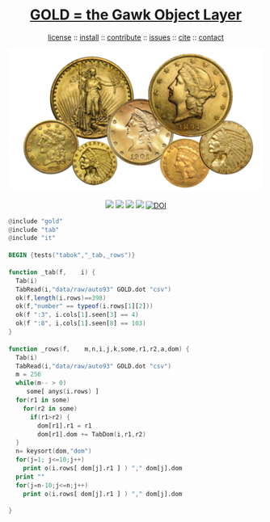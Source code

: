 <a name=top>
<h1 align=center>
   <a href="https://github.com/golden/dev/blob/master/README.md#top">
     GOLD = the Gawk Object Layer
   </a>
</h1>
<p align=center>
   <a    href="https://github.com/golden/dev/blob/master/LICENSE.md#top">license</a>
   :: <a href="https://github.com/golden/dev/blob/master/INSTALL.md#top">install</a>
   :: <a href="https://github.com/golden/dev/blob/master/CONTRIBUTE.md#top">contribute</a>
   :: <a href="https://github.com/golden/dev/issues">issues</a>
   :: <a href="https://github.com/golden/dev/blob/master/CITATION.md#top">cite</a>
   :: <a href="https://github.com/golden/dev/blob/master/CONTACT.md#top">contact</a>
</p>
<p align=center>
   <img width=600 src="https://github.com/golden/dev/raw/master/etc/img/coins.png">
</p>
<p align=center>
   <img src="https://img.shields.io/badge/language-gawk-orange">
   <img src="https://img.shields.io/badge/purpose-ai,se-blueviolet">
   <img src="https://img.shields.io/badge/platform-mac,*nux-informational">
   <a href="https://travis-ci.org/github/golden/dev"> <img src="https://travis-ci.org/golden/dev.svg?branch=master"></a>
   <a href="https://doi.org/10.5281/zenodo.3887420"><img src="https://zenodo.org/badge/DOI/10.5281/zenodo.3887420.svg" alt="DOI"></a>
</p>

```awk
@include "gold"
@include "tab"
@include "it"

BEGIN {tests("tabok","_tab,_rows")} 

function _tab(f,    i) {
  Tab(i)
  TabRead(i,"data/raw/auto93" GOLD.dot "csv") 
  ok(f,length(i.rows)==398)
  ok(f,"number" == typeof(i.rows[1][2]))
  ok(f ":3", i.cols[1].seen[3] == 4)
  ok(f ":8", i.cols[1].seen[8] == 103)
}

function _rows(f,    m,n,i,j,k,some,r1,r2,a,dom) {
  Tab(i)
  TabRead(i,"data/raw/auto93" GOLD.dot "csv") 
  m = 256
  while(m-- > 0)
     some[ anys(i.rows) ]
  for(r1 in some)
    for(r2 in some)
      if(r1>r2) {
        dom[r1].r1 = r1 
        dom[r1].dom += TabDom(i,r1,r2)
  }
  n= keysort(dom,"dom")
  for(j=1; j<=10;j++)
    print o(i.rows[ dom[j].r1 ] ) "," dom[j].dom
  print ""
  for(j=n-10;j<=n;j++)
    print o(i.rows[ dom[j].r1 ] ) "," dom[j].dom

}
```
